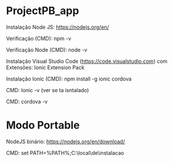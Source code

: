 # ProjectPB_app

Instalação Node JS: https://nodejs.org/en/

Verificação (CMD): npm -v

Verificação Node (CMD): node -v

Instalação Visual Studio Code (https://code.visualstudio.com) com Extensões: Ionic Extension Pack

Instalação Ionic (CMD): npm install -g ionic cordova

CMD: Ionic -v (ver se ta isntalado)

CMD: cordova -v

# Modo Portable

NodeJS binário: https://nodejs.org/en/download/

CMD: set PATH=%PATH%;C:\local\de\instalacao
